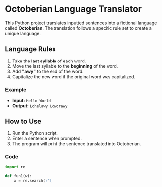 # Octoberian Language Translator

This Python project translates inputted sentences into a fictional language called **Octoberian**. The translation follows a specific rule set to create a unique language.

## Language Rules

1. Take the **last syllable** of each word.
2. Move the last syllable to the **beginning** of the word.
3. Add **"awy"** to the end of the word.
4. Capitalize the new word if the original word was capitalized.

### Example
- **Input:** `Hello World`
- **Output:** `Lohelawy Ldworawy`

## How to Use

1. Run the Python script.
2. Enter a sentence when prompted.
3. The program will print the sentence translated into Octoberian.

### Code

```python
import re

def fun1(w):
    x = re.search(r"[

